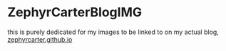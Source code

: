 # ZephyrCarterBlogIMG
this is purely dedicated for my images to be linked to on my actual blog, [zephyrcarter.github.io](zephyrcarter.github.io)
